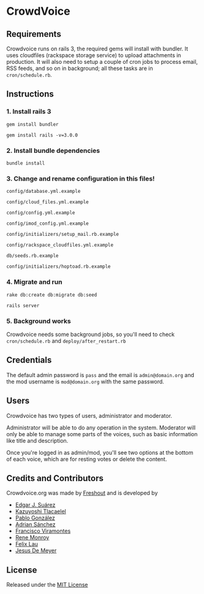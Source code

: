 # CrowdVoice

## Requirements

Crowdvoice runs on rails 3, the required gems will install with bundler. It uses cloudfiles (rackspace storage service) to upload attachments in production.
It will also need to setup a couple of cron jobs to process email, RSS feeds, and so on in background; all these tasks are in `cron/schedule.rb`.

## Instructions

### 1. Install rails 3
  
`gem install bundler`

`gem install rails -v=3.0.0`

### 2. Install bundle dependencies

`bundle install`

### 3. Change and rename configuration in this files!

`config/database.yml.example`

`config/cloud_files.yml.example`

`config/config.yml.example`

`config/imod_config.yml.example`

`config/initializers/setup_mail.rb.example`

`config/rackspace_cloudfiles.yml.example`

`db/seeds.rb.example`

`config/initializers/hoptoad.rb.example`

### 4. Migrate and run

`rake db:create db:migrate db:seed`

`rails server`

### 5. Background works

Crowdvoice needs some background jobs, so you'll need to check `cron/schedule.rb` and `deploy/after_restart.rb`

## Credentials

The default admin password is `pass` and the email is `admin@domain.org` and the mod username is
`mod@domain.org` with the same password.

## Users

Crowdvoice has two types of users, administrator and moderator.

Administrator will be able to do any operation in the system. Moderator will only be able to manage some
parts of the voices, such as basic information like title and description.

Once you're logged in as admin/mod, you'll see two options at the bottom of each voice, which are for
resting votes or delete the content.

## Credits and Contributors

Crowdvoice.org was made by [Freshout](http://freshout.us) and is developed by

* [Edgar J. Suárez](http://github.com/edgarjs)
* [Kazuyoshi Tlacaelel](http://github.com/ktlacaelel)
* [Pablo González](http://github.com/aukan)
* [Adrian Sánchez](http://github.com/adrianss)
* [Francisco Viramontes](http://github.com/kidpollo)
* [Rene Monroy](http://github.com/renemonroy)
* [Felix Lau](http://github.com/carlosfelix)
* [Jesus De Meyer](http://github.com/taxxodium)

## License

Released under the [MIT License](http://www.opensource.org/licenses/mit-license.php)

